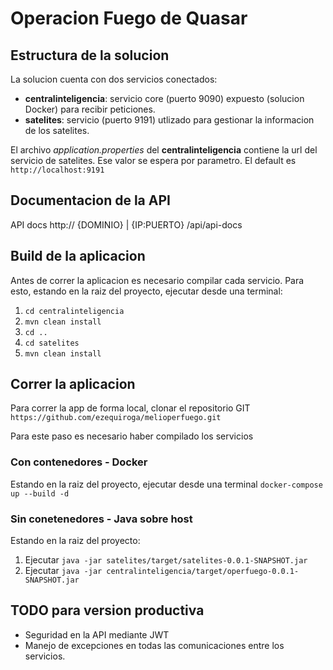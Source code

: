# Operacion Fuego de Quasar

## Estructura de la solucion

La solucion cuenta con dos servicios conectados:

- **centralinteligencia**: servicio core (puerto 9090) expuesto (solucion Docker) para recibir peticiones.
- **satelites**: servicio (puerto 9191) utlizado para gestionar la informacion de los satelites.

El archivo *application.properties* del **centralinteligencia** contiene la url del servicio de satelites. Ese valor se espera por parametro. El default es `http://localhost:9191`

## Documentacion de la API

API docs http:// \{DOMINIO\} | \{IP:PUERTO\} /api/api-docs

## Build de la aplicacion

Antes de correr la aplicacion es necesario compilar cada servicio. Para esto, estando en la raiz del proyecto, ejecutar desde una terminal:
1. `cd centralinteligencia`
2. `mvn clean install`
3. `cd ..`
4. `cd satelites`
5. `mvn clean install`

## Correr la aplicacion

Para correr la app de forma local, clonar el repositorio GIT `https://github.com/ezequiroga/melioperfuego.git`

Para este paso es necesario haber compilado los servicios

### Con contenedores - Docker

Estando en la raiz del proyecto, ejecutar desde una terminal `docker-compose up --build -d`

### Sin conetenedores - Java sobre host

Estando en la raiz del proyecto:
1. Ejecutar `java -jar satelites/target/satelites-0.0.1-SNAPSHOT.jar`
2. Ejecutar `java -jar centralinteligencia/target/operfuego-0.0.1-SNAPSHOT.jar`

## TODO para version productiva
- Seguridad en la API mediante JWT
- Manejo de excepciones en todas las comunicaciones entre los servicios.